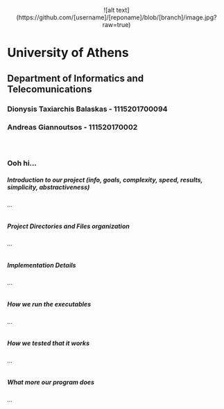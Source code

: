 
<p style="text-align: center;">
    ![alt text](https://github.com/[username]/[reponame]/blob/[branch]/image.jpg?raw=true)
    <h1>University of Athens</h1>
    <h2>Department of Informatics and Telecomunications</h2>
</p>

<h3>Dionysis Taxiarchis Balaskas - 1115201700094<h3>
<h3>Andreas Giannoutsos - 111520170002<h3>
<br>
<br>
Ooh hi...

<h5>Introduction to our project (info, goals, complexity, speed, results, simplicity, abstractiveness)</h5>
<h6>...</h6>
<h5>Project Directories and Files organization</h5>
<h6>...</h6>
<h5>Implementation Details</h5>
<h6>...</h6>
<h5>How we run the executables</h5>
<h6>...</h6>
<h5>How we tested that it works</h5>
<h6>...</h6>
<h5>What more our program does</h5>
<h6>...</h6>


